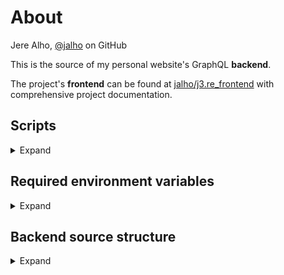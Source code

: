 # About

Jere Alho, [@jalho](https://github.com/jalho) on GitHub

This is the source of my personal website's GraphQL **backend**.

The project's **frontend** can be found at [jalho/j3.re_frontend](https://github.com/jalho/j3.re_frontend) with comprehensive project documentation.

## Scripts

<details>
<summary>Expand</summary>

* `npm start dev`

    *Run `src/index.ts` in continuous watch & restart mode using nodemon and ts-node. This is the only script needed in development.*

* `npm start`

    *Run `build/index.js` (compiled from TypeScript) with Node.js. Heroku web process is configured (in `Procfile`) to use this script. It does so automatically after running the build script first.*

* `npm run build`

    *Run `tsc`, i. e. compile TypeScript as configured in `tsconfig.js`. Output to `build` directory. Heroku uses this script automatically on deploy.*
</details>

## Required environment variables

<details>
<summary>Expand</summary>

(Secret) environment variables are excluded from version control. They must be added manually to the environment.

| required for | key | value |
|-|-|-|
| database access | `MONGODB_URI` | `mongodb+srv://<username>:<password>@j3re.ytr5p.mongodb.net/<database name>?retryWrites=true&w=majority` |
| starting development server | `PORT` | `4000` - **Omit from Heroku!** |

where the placeholders must be replaced with the information obtained from [MongoDB dashboard](https://cloud.mongodb.com/):

* `<username>` is *j3reAdmin* (can be changed)

* `<password>` can be obtained from the dashboard

* `<database name>` is *j3re* (can be changed)
</details>

## Backend source structure

<details>
    <summary>Expand</summary>

*as of 24 July 2020*
```
src
¦   index.ts                # entry point
¦   
+---resolvers
¦       index.ts            # resolvers for GraphQL operations
¦       
+---schema                  # define data's shape in different implementations
¦   +---GraphQL
¦   ¦       index.ts        # default export for GraphQL types
¦   ¦       NoteSchema.ts   # "Note" type for GraphQL
¦   ¦       
¦   +---Mongoose
¦           index.ts        # Mongoose schemas and models
¦           
+---types
¦       index.d.ts          # own types
¦       
+---utils
        helpers.ts          # miscellaneous helper functions
        typeGuards.ts       # custom type guards for TypeScript
```
</details>